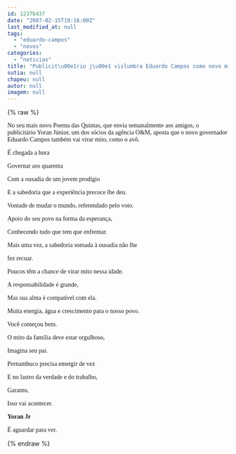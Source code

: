 ```yaml
---
id: 12376437
date: "2007-02-15T19:16:00Z"
last_modified_at: null
tags:
  - "eduardo-campos"
  - "novos"
categories:
  - "noticias"
title: "Publicit\u00e1rio j\u00e1 vislumbra Eduardo Campos como novo mito"
sutia: null
chapeu: null
autor: null
imagem: null
---
```

{% raw %}
<p><P><FONT face=Verdana>No seu mais novo Poema das Quintas, que envia semanalmente aos amigos, o publicitário Yoran Júnior, um dos sócios da agência O&amp;M, aposta que o novo governador Eduardo Campos também vai virar mito, como o avô.</FONT></P></p>
<p><P><FONT face=Verdana>É chegada a hora</FONT></P></p>
<p><P><FONT face=Verdana>Governar aos quarenta</FONT></P></p>
<p><P><FONT face=Verdana>Com a ousadia de um jovem prodígio</FONT></P></p>
<p><P><FONT face=Verdana>E a sabedoria que a experiência precoce lhe deu.</FONT></P></p>
<p><P><FONT face=Verdana>Vontade de mudar o mundo, referendado pelo voto.</FONT></P></p>
<p><P><FONT face=Verdana>Apoio do seu povo na forma da esperança,</FONT></P></p>
<p><P><FONT face=Verdana>Conhecendo tudo que tem que enfrentar.</FONT></P></p>
<p><P><FONT face=Verdana>Mais uma vez, a sabedoria somada à ousadia não lhe</FONT></P></p>
<p><P><FONT face=Verdana>fez recuar.<BR></FONT></P></p>
<p><P><FONT face=Verdana>Poucos têm a chance de virar mito nessa idade.</FONT></P></p>
<p><P><FONT face=Verdana>A responsabilidade é grande,</FONT></P></p>
<p><P><FONT face=Verdana>Mas sua alma é compatível com ela.</FONT></P></p>
<p><P><FONT face=Verdana>Muita energia, água e crescimento para o nosso povo.</FONT></P></p>
<p><P><FONT face=Verdana>Você começou bem.</FONT></P></p>
<p><P><FONT face=Verdana>O mito da família deve estar orgulhoso,</FONT></P></p>
<p><P><FONT face=Verdana>Imagina seu pai.</FONT></P></p>
<p><P><FONT face=Verdana>Pernambuco precisa emergir de vez</FONT></P></p>
<p><P><FONT face=Verdana>E no lastro da verdade e do trabalho,</FONT></P></p>
<p><P><FONT face=Verdana>Garanto,</FONT></P></p>
<p><P><FONT face=Verdana>Isso vai acontecer.</FONT></P></p>
<p><P><FONT face=Verdana><STRONG>Yoran Jr</STRONG></FONT></P></p>
<p><P><FONT face=Verdana>É aguardar para ver.</FONT></P> </p>
{% endraw %}